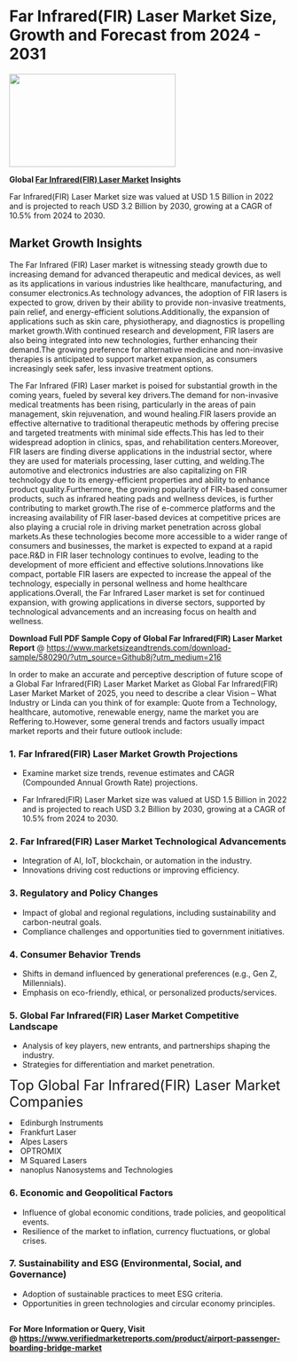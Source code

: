 <H1>Far Infrared(FIR) Laser Market Size, Growth and Forecast from 2024 - 2031</H1><img class="aligncenter size-medium wp-image-584254" src="https://thirdeyenews.in/wp-content/uploads/2024/09/Global-Market-Research-300x168.jpeg" alt="" width="300" height="168" /><p><strong>Global&nbsp;<a href="https://www.marketsizeandtrends.com/download-sample/580290/?utm_source=Github8j?utm_medium=216">Far Infrared(FIR) Laser Market</a> Insights</strong></p><p>Far Infrared(FIR) Laser Market size was valued at USD 1.5 Billion in 2022 and is projected to reach USD 3.2 Billion by 2030, growing at a CAGR of 10.5% from 2024 to 2030.</p><p><h2>Market Growth Insights</h2> <p>The Far Infrared (FIR) Laser market is witnessing steady growth due to increasing demand for advanced therapeutic and medical devices, as well as its applications in various industries like healthcare, manufacturing, and consumer electronics.As technology advances, the adoption of FIR lasers is expected to grow, driven by their ability to provide non-invasive treatments, pain relief, and energy-efficient solutions.Additionally, the expansion of applications such as skin care, physiotherapy, and diagnostics is propelling market growth.With continued research and development, FIR lasers are also being integrated into new technologies, further enhancing their demand.The growing preference for alternative medicine and non-invasive therapies is anticipated to support market expansion, as consumers increasingly seek safer, less invasive treatment options.</p> <p>The Far Infrared (FIR) Laser market is poised for substantial growth in the coming years, fueled by several key drivers.The demand for non-invasive medical treatments has been rising, particularly in the areas of pain management, skin rejuvenation, and wound healing.FIR lasers provide an effective alternative to traditional therapeutic methods by offering precise and targeted treatments with minimal side effects.This has led to their widespread adoption in clinics, spas, and rehabilitation centers.Moreover, FIR lasers are finding diverse applications in the industrial sector, where they are used for materials processing, laser cutting, and welding.The automotive and electronics industries are also capitalizing on FIR technology due to its energy-efficient properties and ability to enhance product quality.Furthermore, the growing popularity of FIR-based consumer products, such as infrared heating pads and wellness devices, is further contributing to market growth.The rise of e-commerce platforms and the increasing availability of FIR laser-based devices at competitive prices are also playing a crucial role in driving market penetration across global markets.As these technologies become more accessible to a wider range of consumers and businesses, the market is expected to expand at a rapid pace.R&D in FIR laser technology continues to evolve, leading to the development of more efficient and effective solutions.Innovations like compact, portable FIR lasers are expected to increase the appeal of the technology, especially in personal wellness and home healthcare applications.Overall, the Far Infrared Laser market is set for continued expansion, with growing applications in diverse sectors, supported by technological advancements and an increasing focus on health and wellness.</p> <p><span class=""><strong>Download Full PDF Sample Copy of Global Far Infrared(FIR) Laser Market Report</strong> @ <a href="https://www.marketsizeandtrends.com/download-sample/580290/?utm_source=Github8j?utm_medium=216" target="_blank">https://www.marketsizeandtrends.com/download-sample/580290/?utm_source=Github8j?utm_medium=216</a></span></p><p>In order to make an accurate and perceptive description of future scope of a Global&nbsp;Far Infrared(FIR) Laser Market Market as Global&nbsp;Far Infrared(FIR) Laser Market Market of 2025, you need to describe a clear Vision &ndash; What Industry or Linda can you think of for example: Quote from a Technology, healthcare, automotive, renewable energy, name the market you are Reffering to.However, some general trends and factors usually impact market reports and their future outlook include:</p><h3>1.&nbsp;<strong>Far Infrared(FIR) Laser Market Growth Projections</strong></h3><ul><li>Examine market size trends, revenue estimates and CAGR (Compounded Annual Growth Rate) projections.</li><li><p>Far Infrared(FIR) Laser Market size was valued at USD 1.5 Billion in 2022 and is projected to reach USD 3.2 Billion by 2030, growing at a CAGR of 10.5% from 2024 to 2030.</p></li></ul><h3>2.&nbsp;<strong>Far Infrared(FIR) Laser Market Technological Advancements</strong></h3><ul><li>Integration of AI, IoT, blockchain, or automation in the industry.</li><li>Innovations driving cost reductions or improving efficiency.</li></ul><h3>3.&nbsp;<strong>Regulatory and Policy Changes</strong></h3><ul><li>Impact of global and regional regulations, including sustainability and carbon-neutral goals.</li><li>Compliance challenges and opportunities tied to government initiatives.</li></ul><h3>4.&nbsp;<strong>Consumer Behavior Trends</strong></h3><ul><li>Shifts in demand influenced by generational preferences (e.g., Gen Z, Millennials).</li><li>Emphasis on eco-friendly, ethical, or personalized products/services.</li></ul><h3>5.&nbsp;<strong>Global Far Infrared(FIR) Laser Market Competitive Landscape</strong></h3><ul><li>Analysis of key players, new entrants, and partnerships shaping the industry.</li><li>Strategies for differentiation and market penetration.</li></ul><p data-pm-slice="1 1 []"><span style="color: inherit; font-family: inherit; font-size: 25px;">Top Global Far Infrared(FIR) Laser Market Companies</span></p><div class="" data-test-id=""><p><li>Edinburgh Instruments</li><li> Frankfurt Laser</li><li> Alpes Lasers</li><li> OPTROMIX</li><li> M Squared Lasers</li><li> nanoplus Nanosystems and Technologies</li></p></div><h3>6.&nbsp;<strong>Economic and Geopolitical Factors</strong></h3><ul><li>Influence of global economic conditions, trade policies, and geopolitical events.</li><li>Resilience of the market to inflation, currency fluctuations, or global crises.</li></ul><h3>7.&nbsp;<strong>Sustainability and ESG (Environmental, Social, and Governance)</strong></h3><ul><li>Adoption of sustainable practices to meet ESG criteria.</li><li>Opportunities in green technologies and circular economy principles.</li></ul><h2><strong style="font-size: 14px;">For More Information or Query, Visit @&nbsp;</strong><a style="background-color: #ffffff; font-size: 14px;" href="https://www.marketsizeandtrends.com/report/far-infrared-fir-laser-market/" target="_blank">https://www.verifiedmarketreports.com/product/airport-passenger-boarding-bridge-market</a></h2>